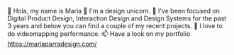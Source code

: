 👋 Hola, my name is Maria
🦄 I'm a design unicorn.
🚀 I've been focused on Digital Product Design, Interaction Design and Design Systems for the past 3 years and below you can find a couple of my recent projects.
💞️ I love to do videomapping performance.
📫 Have a look on my portfolio https://mariaparradesign.com/

<!---
Maria-p92/Maria-p92 is a ✨ special ✨ repository because its `README.md` (this file) appears on your GitHub profile.
You can click the Preview link to take a look at your changes.
--->
